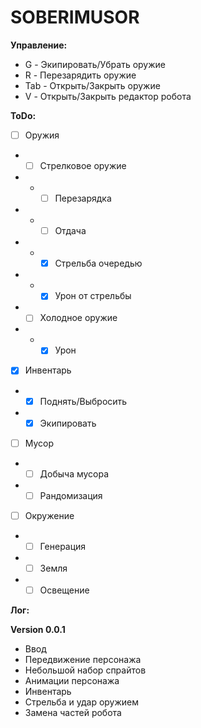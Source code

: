# SOBERIMUSOR

**Управление:**
- G - Экипировать/Убрать оружие
- R - Перезарядить оружие
- Tab - Открыть/Закрыть оружие
- V - Открыть/Закрыть редактор робота

**ToDo:**
- [ ] Оружия
- - [ ] Стрелковое оружие
- - - [ ] Перезарядка
- - - [ ] Отдача
- - - [x] Стрельба очередью
- - - [x] Урон от стрельбы
- - [ ] Холодное оружие
- - - [x] Урон

- [x] Инвентарь
- - [x] Поднять/Выбросить
- - [x] Экипировать

- [ ] Мусор
- - [ ] Добыча мусора
- - [ ] Рандомизация

- [ ] Окружение
- - [ ] Генерация
- - [ ] Земля
- - [ ] Освещение

**Лог:**


**Version 0.0.1**
- Ввод
- Передвижение персонажа
- Небольшой набор спрайтов
- Анимации персонажа
- Инвентарь
- Стрельба и удар оружием
- Замена частей робота
